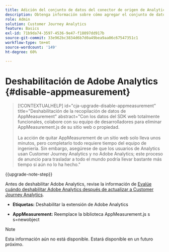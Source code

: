 ```yaml
---
title: Adición del conjunto de datos del conector de origen de Analytics a la conexión
description: Obtenga información sobre cómo agregar el conjunto de datos del conector de origen de Analytics a la conexión
role: Admin
solution: Customer Journey Analytics
feature: Basics
exl-id: 71b9da74-3597-4536-9e47-f18097dd917b
source-git-commit: 33e962bc3834d6b7d0a49bea9aa06c67547351c1
workflow-type: tm+mt
source-wordcount: '149'
ht-degree: 60%

---
```


# Deshabilitación de Adobe Analytics {#disable-appmeasurement}

<!-- markdownlint-disable MD034 -->

>[!CONTEXTUALHELP]
>id="cja-upgrade-disable-appmeasurement"
>title="Deshabilitación de la recopilación de datos de AppMeasurement"
>abstract="Con los datos del SDK web totalmente funcionales, colabore con su equipo de desarrolladores para eliminar AppMeasurement.js de su sitio web o propiedad.<br><br>La acción de quitar AppMeasurement de un sitio web solo lleva unos minutos, pero completarlo todo requiere tiempo del equipo de ingeniería. Sin embargo, asegúrese de que los usuarios de Analytics usan Customer Journey Analytics y no Adobe Analytics; este proceso de anuncio para trasladar a todo el mundo podría llevar bastante más tiempo si aún no lo ha hecho."

<!-- markdownlint-enable MD034 -->

{{upgrade-note-step}}

Antes de deshabilitar Adobe Analytics, revise la información de [Evalúe cuándo deshabilitar Adobe Analytics después de actualizar a Customer Journey Analytics](/help/getting-started/cja-upgrade/cja-upgrade-fully-move.md).

* **Etiquetas:** Deshabilitar la extensión de Adobe Analytics

* **AppMeasurement:** Reemplace la biblioteca AppMeasurement.js s s=newobject

>[!NOTE]
>
>Esta información aún no está disponible. Estará disponible en un futuro próximo.

